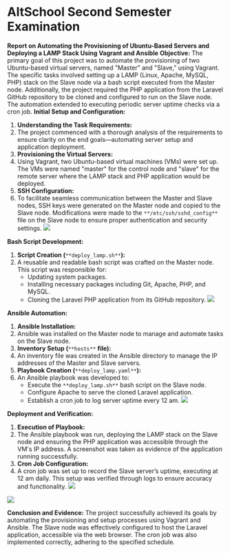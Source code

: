 # AltSchool Second Semester Examination

**Report on Automating the Provisioning of Ubuntu-Based Servers and Deploying a LAMP Stack Using Vagrant and Ansible**
**Objective:**
The primary goal of this project was to automate the provisioning of two Ubuntu-based virtual servers, named "Master" and "Slave," using Vagrant. The specific tasks involved setting up a LAMP (Linux, Apache, MySQL, PHP) stack on the Slave node via a bash script executed from the Master node. Additionally, the project required the PHP application from the Laravel GitHub repository to be cloned and configured to run on the Slave node. The automation extended to executing periodic server uptime checks via a cron job.
**Initial Setup and Configuration:**

1. **Understanding the Task Requirements:**
2. The project commenced with a thorough analysis of the requirements to ensure clarity on the end goals—automating server setup and application deployment.
3. **Provisioning the Virtual Servers:**
4. Using Vagrant, two Ubuntu-based virtual machines (VMs) were set up. The VMs were named "master" for the control node and "slave" for the remote server where the LAMP stack and PHP application would be deployed.
5. **SSH Configuration:**
6. To facilitate seamless communication between the Master and Slave nodes, SSH keys were generated on the Master node and copied to the Slave node. Modifications were made to the `**/etc/ssh/sshd_config**` file on the Slave node to ensure proper authentication and security settings.
![](https://paper-attachments.dropboxusercontent.com/s_ED4C6CD3DFADF7B5D66251579E1355320DB00116E3DA75B39226D8AC884F3CA1_1713816378937_Screenshot+2024-04-22+002343.png)


**Bash Script Development:**

1. **Script Creation (**`**deploy_lamp.sh**`**):**
2. A reusable and readable bash script was crafted on the Master node. This script was responsible for:
    - Updating system packages.
    - Installing necessary packages including Git, Apache, PHP, and MySQL.
    - Cloning the Laravel PHP application from its GitHub repository.
![](https://paper-attachments.dropboxusercontent.com/s_ED4C6CD3DFADF7B5D66251579E1355320DB00116E3DA75B39226D8AC884F3CA1_1713816531993_Screenshot+2024-04-22+002208.png)


**Ansible Automation:**

1. **Ansible Installation:**
2. Ansible was installed on the Master node to manage and automate tasks on the Slave node.
3. **Inventory Setup (**`**hosts**` **file):**
4. An inventory file was created in the Ansible directory to manage the IP addresses of the Master and Slave servers.
5. **Playbook Creation (**`**deploy_lamp.yaml**`**):**
6. An Ansible playbook was developed to:
    - Execute the `**deploy_lamp.sh**` bash script on the Slave node.
    - Configure Apache to serve the cloned Laravel application.
    - Establish a cron job to log server uptime every 12 am.
![](https://paper-attachments.dropboxusercontent.com/s_ED4C6CD3DFADF7B5D66251579E1355320DB00116E3DA75B39226D8AC884F3CA1_1713816564602_Screenshot+2024-04-22+010924.png)


**Deployment and Verification:**

1. **Execution of Playbook:**
2. The Ansible playbook was run, deploying the LAMP stack on the Slave node and ensuring the PHP application was accessible through the VM's IP address. A screenshot was taken as evidence of the application running successfully.
3. **Cron Job Configuration:**
4. A cron job was set up to record the Slave server’s uptime, executing at 12 am daily. This setup was verified through logs to ensure accuracy and functionality.
![](https://paper-attachments.dropboxusercontent.com/s_ED4C6CD3DFADF7B5D66251579E1355320DB00116E3DA75B39226D8AC884F3CA1_1713816655545_Screenshot+2024-04-22+001334.png)

![](https://paper-attachments.dropboxusercontent.com/s_ED4C6CD3DFADF7B5D66251579E1355320DB00116E3DA75B39226D8AC884F3CA1_1713816951211_slave.png)


**Conclusion and Evidence:**
The project successfully achieved its goals by automating the provisioning and setup processes using Vagrant and Ansible. The Slave node was effectively configured to host the Laravel application, accessible via the web browser. The cron job was also implemented correctly, adhering to the specified schedule.


